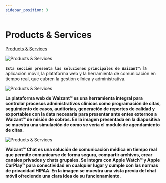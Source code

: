 ```yaml
---
sidebar_position: 3
---
```


# Products & Services

[Products & Services](https://www.waizant.com/product-detail)

![Products & Services](/img/store-usuario/product_services.png )

**`Esta sección presenta las soluciones principales de Waizant™:`** la aplicación móvil, la plataforma web y la herramienta de comunicación en tiempo real, que cubren la gestión clínica y administrativa.

![Products & Services](/img/store-usuario/product_services_web.png )

**La plataforma web de Waizant™ es una herramienta integral para controlar procesos administrativos clínicos como programación de citas, seguimiento de casos, auditorías, generación de reportes de calidad y exportables con la data necesaria para presentar ante entes externos a Waizant™ de misión de cobros. En la imagen presentada en la diapositiva se muestra una simulación de como se vería el modulo de agendamiento de citas.**

![Products & Services](/img/store-usuario/product_services_chat.png )

**Waizant™ Chat es una solución de comunicación médica en tiempo real que permite comunicarse de forma segura, compartir archivos, crear canales privados y chats grupales. Se integra con Apple Watch™ y Apple CarPlay™ para conectividad en cualquier lugar y cumple con las normas de privacidad HIPAA. En la imagen se muestra una vista previa del chat móvil ofreciendo una clara idea de su funcionamiento.**
